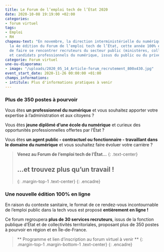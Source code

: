 ```yaml
---
title: Le Forum de l’emploi tech de l’État 2020
date: 2020-10-08 19:19:00 +02:00
categories:
- forum virtuel
tags:
- Emploi
- RH
chapeau-text: "En novembre, la direction interministérielle du numérique (DINUM) organise
  la 4e édition du Forum de l’emploi tech de l’État, cette année 100% en ligne. L’occasion
  de faire se rencontrer recruteurs du secteur public (ministères, collectivités territoriales…)
  et candidats professionnels du numérique, issus du public ou du privé. \n"
categorie: Forum virtuel
une-ou-diaporama:
- image: "/uploads/2020_05_14_Article-forum_recrutement_800x430.jpg"
event_start_date: 2020-11-26 00:00:00 +01:00
champs_informations:
- intitule: Plus d'informations pratiques à venir
---
```


### Plus de 350 postes à pourvoir
Vous êtes **un professionnel du numérique** et vous souhaitez apporter votre expertise à l’administration et aux citoyens ?

Vous êtes **jeune diplômé d’une école du numérique** et curieux des opportunités professionnelles offertes par l’État ?

Vous êtes **un agent public - contractuel ou fonctionnaire - travaillant dans le domaine du numérique** et vous souhaitez faire évoluer votre carrière ?

> **Venez au Forum de l’emploi tech de l’État...**
> {: .text-center}
> ## **...et trouvez plus qu’un travail !**
> {: .margin-top-1 .text-center} 
{: .encadre}

### Une nouvelle édition 100% en ligne 
En raison du contexte sanitaire, le format de ce rendez-vous incontournable de l’emploi public dans la tech vous est proposé **entièrement en ligne !**
 
Ce forum regroupera **plus de 30 services recruteurs**, issus de la fonction publique d’État et de collectivités territoriales, proposant plus de 350 postes à pourvoir en région et en Île-de-France. 


> ** Programme et lien d’inscription au forum virtuel à venir **
> {: .margin-top-1 .margin-bottom-1 .text-center} 
{: .encadre}
